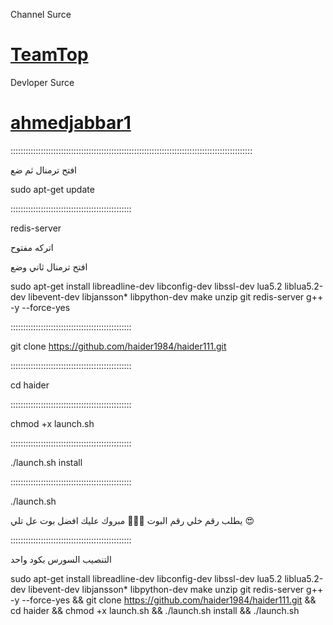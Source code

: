 Channel Surce
# [TeamTop](https://telegram.me/TeamTop)


Devloper Surce
# [ahmedjabbar1](https://telegram.me/ahmedjabbar1)


::::::::::::::::::::::::::::::::::::::::::::::::::::::::::::::::::::::::::::::::::::::::::::::::

افتح ترمنال ثم ضع

sudo apt-get update 

::::::::::::::::::::::::::::::::::::::::::::::::

redis-server


 اتركه مفتوح

افتح ترمنال ثاني وضع 


sudo apt-get install libreadline-dev libconfig-dev libssl-dev lua5.2 liblua5.2-dev libevent-dev libjansson* libpython-dev make unzip git redis-server g++ -y --force-yes


::::::::::::::::::::::::::::::::::::::::::::::::

git clone https://github.com/haider1984/haider111.git

::::::::::::::::::::::::::::::::::::::::::::::::

cd haider

::::::::::::::::::::::::::::::::::::::::::::::::

chmod +x launch.sh


::::::::::::::::::::::::::::::::::::::::::::::::


./launch.sh install

::::::::::::::::::::::::::::::::::::::::::::::::

./launch.sh 


يطلب رقم خلي رقم البوت ✋🏿😘
مبروك عليك افضل بوت عل تلي 😍

::::::::::::::::::::::::::::::::::::::::::::::::

التنصيب السورس بكود واحد 


sudo apt-get install libreadline-dev libconfig-dev libssl-dev lua5.2 liblua5.2-dev libevent-dev libjansson* libpython-dev make unzip git redis-server g++ -y --force-yes && git clone https://github.com/haider1984/haider111.git && cd haider && chmod +x launch.sh && ./launch.sh install && ./launch.sh
